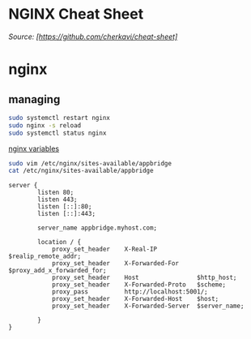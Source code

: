 # NGINX Cheat Sheet
*Source: [https://github.com/cherkavi/cheat-sheet]*

# nginx

## managing
```sh
sudo systemctl restart nginx
sudo nginx -s reload
sudo systemctl status nginx
```

[nginx variables](http://nginx.org/en/docs/varindex.html)
```sh
sudo vim /etc/nginx/sites-available/appbridge
cat /etc/nginx/sites-available/appbridge
```

```
server {
        listen 80;
        listen 443;
        listen [::]:80;
        listen [::]:443;

        server_name appbridge.myhost.com;

        location / {
            proxy_set_header    X-Real-IP           $realip_remote_addr;
            proxy_set_header    X-Forwarded-For     $proxy_add_x_forwarded_for;
            proxy_set_header    Host                $http_host;
            proxy_set_header    X-Forwarded-Proto   $scheme;
            proxy_pass          http://localhost:5001/;
            proxy_set_header    X-Forwarded-Host    $host;
            proxy_set_header    X-Forwarded-Server  $server_name;

        }
}
```
